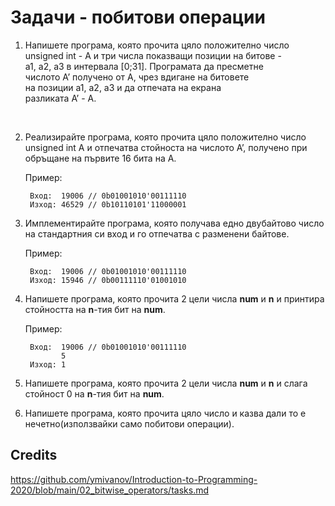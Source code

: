 # Задачи - побитови операции

1. Напишете програма, която прочита цяло положително число<br>
unsigned int - А и три числа показващи позиции на битове -<br>
а1, а2, а3 в интервала [0;31]. Програмата да пресметне<br>
числото А’ получено от А, чрез вдигане на битовете<br>
на позиции а1, а2, а3 и да отпечата на екрана <br>
разликата А’ - А.<br>
<br>

2. Реализирайте програма, която прочита цяло положително число
unsigned int А и отпечатва стойноста на числото А’,
получено при обръщане на първите 16 бита на А.<br>

    Пример:

        Вход:  19006 // 0b01001010'00111110
        Изход: 46529 // 0b10110101'11000001

3. Имплементирайте програма, която получава едно двубайтово число
на стандартния си вход и го отпечатва с разменени байтове.

    Пример:

        Вход:  19006 // 0b01001010'00111110
        Изход: 15946 // 0b00111110'01001010

4. Напишете програма, която прочита 2 цели числа <b>num</b> и <b>n</b> и принтира стойността на <b>n</b>-тия бит на <b>num</b>.

    Пример:

        Вход:  19006 // 0b01001010'00111110
               5
        Изход: 1

5. Напишете програма, която прочита 2 цели числа <b>num</b> и <b>n</b> и слага стойност 0 на <b>n</b>-тия бит на <b>num</b>.

6. Напишете програма, която прочита цяло число и казва дали то е нечетно(използвайки само побитови операции).

## Credits
https://github.com/ymivanov/Introduction-to-Programming-2020/blob/main/02_bitwise_operators/tasks.md
